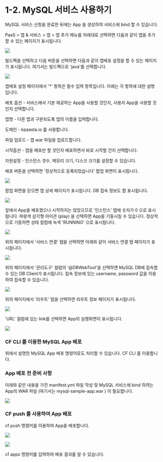 # 1-2. MySQL 서비스 사용하기

MySQL 서비스 신청을 완료한 뒤에는 App 을 생성하여 서비스에 bind 할 수 있습니다.

PaaS &gt; 앱 & 서비스 &gt; 앱 &gt; 앱 추가 메뉴를 차례대로 선택하면 다음과 같이 앱을 추가할 수 있는 페이지가 표시됩니다.

![](../.gitbook/assets/mysql_-_-_-1.png)

빌드팩을 선택하고 다음 버튼을 선택하면 다음과 같이 앱배포 설정을 할 수 있는 페이지가 표시됩니다. 여기서는 빌드팩으로 'java'를 선택합니다.

![](../.gitbook/assets/mysql_-_-_-2.png)

앱배포 설정 페이지에서 '\*' 항목은 필수 입력 항목입니다. 아래는 각 항목에 대한 설명입니다.

배포 옵션 - 서비스에서 기본 제공하는 App을 사용할 것인지, 사용자 App을 사용할 것인지 선택합니다.

앱명 - 다른 앱과 구분되도록 앱의 이름을 입력합니다.

도메인 - kpaasta.io 를 사용합니다.

파일 업로드 - 앱 war 파일을 업로드합니다.

시작옵션 - 앱을 배포만 할 것인지 배포하면서 바로 시작할 건지 선택합니다.

자원설정 - 인스턴스 갯수, 메모리 크기, 디스크 크기를 설정할 수 있습니다.



배포 버튼을 선택하면 '정상적으로 등록되었습니다' 팝업 화면이 표시됩니다.

![](../.gitbook/assets/mysql_-_-_-3.png)

팝업 화면을 닫으면 앱 상세 페이지가 표시됩니다. DB 접속 정보도 함 표시됩니다.

![](../.gitbook/assets/mysql_-_-_-4_.png)

앞에서 App을 배포했으나 시작하지는 않았으므로 '인스턴스' 탭에 숫자가 0 으로 표시됩니다. 파랑색 삼각형 아이콘 \(play\) 을 선택하면 App을 기동시킬 수 있습니다. 정상적으로 기동하면 상태 컬럼에 녹색 'RUNNING' 으로 표시됩니다.

![](../.gitbook/assets/mysql_-_-1-1.png)

위의 페이지에서 '서비스 연결' 탭을 선택하면 아래와 같이 서비스 연결 탭 페이지가 표시됩니다.

![](../.gitbook/assets/mysql_-_-2.png)

위의 페이지에서 '관리도구' 컬럼의 '@DBWebTool'을 선택하면 MySQL DB에 접속할 수 있는 DB Client가 표시됩니다. 접속 정보에 있는 username, password 값을 이용하여 접속할 수 있습니다.

![](../.gitbook/assets/mysql_-_dbclient_%20%281%29.png)

위의 페이지에서 '라우트' 탭을 선택하면 라우트 정보 페이지가 표시됩니다.

![](../.gitbook/assets/mysql_-_-3.png)

'URL' 컬럼에 있는 link를 선택하면 App의 실행화면이 표시됩니다.

![](../.gitbook/assets/mysql-sample-app.png)



### CF CLI 를 이용한 MySQL App 배포

위에서 설명한 MySQL App 배포 명령어로도 처리할 수 있습니다. CF CLI 를 이용합니다.



### App 배포 전 준비 사항

아래와 같은 내용을 가진 manifest.yml 파일 작성 및 MySQL 서비스에 bind 하려는 App의 WAR 파일 \(여기서는 mysql-sample-app.war \) 이 필요합니다.

![](../.gitbook/assets/cf_yml_war.png)

### 

### CF push 를 사용하여 App 배포

cf push 명령어를 이용하여 App을 배포합니다.

![](../.gitbook/assets/cf_push_1.png)

![](../.gitbook/assets/cf_push_2.png)

cf apps 명령어를 입력하여 배포 결과를 알 수 있습니다.

